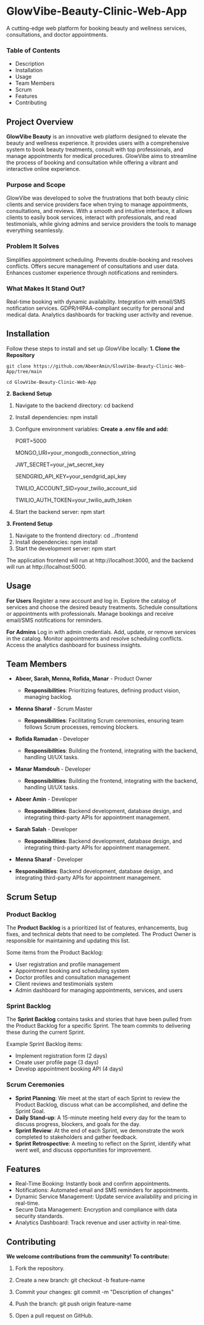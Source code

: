 # GlowVibe-Beauty-Clinic-Web-App
A cutting-edge web platform for booking beauty and wellness services, consultations, and doctor appointments.

### Table of Contents
* Description
* Installation
* Usage
* Team Members
* Scrum
* Features
* Contributing


## Project Overview
**GlowVibe Beauty** is an innovative web platform designed to elevate the beauty and wellness experience. It provides users with a comprehensive system to book beauty treatments, consult with top professionals, and manage appointments for medical procedures. GlowVibe aims to streamline the process of booking and consultation while offering a vibrant and interactive online experience.

### Purpose and Scope
GlowVibe was developed to solve the frustrations that both beauty clinic clients and service providers face when trying to manage appointments, consultations, and reviews. With a smooth and intuitive interface, it allows clients to easily book services, interact with professionals, and read testimonials, while giving admins and service providers the tools to manage everything seamlessly.

### Problem It Solves
Simplifies appointment scheduling.
Prevents double-booking and resolves conflicts.
Offers secure management of consultations and user data.
Enhances customer experience through notifications and reminders.

### What Makes It Stand Out?
Real-time booking with dynamic availability.
Integration with email/SMS notification services.
GDPR/HIPAA-compliant security for personal and medical data.
Analytics dashboards for tracking user activity and revenue.

## Installation

Follow these steps to install and set up GlowVibe locally:
**1. Clone the Repository**

    git clone https://github.com/AbeerAmin/GlowVibe-Beauty-Clinic-Web-App/tree/main
 
    cd GlowVibe-Beauty-Clinic-Web-App
 
**2. Backend Setup**

1. Navigate to the backend directory:
   cd backend
2. Install dependencies:
   npm install
3. Configure environment variables:
    **Create a .env file and add:**
   
    PORT=5000
   
    MONGO_URI=your_mongodb_connection_string
   
    JWT_SECRET=your_jwt_secret_key
   
    SENDGRID_API_KEY=your_sendgrid_api_key
   
    TWILIO_ACCOUNT_SID=your_twilio_account_sid
   
    TWILIO_AUTH_TOKEN=your_twilio_auth_token
   
 4. Start the backend server:
    npm start
  
**3. Frontend Setup**
1. Navigate to the frontend directory:
  cd ../frontend
2. Install dependencies:
  npm install
3. Start the development server:
  npm start
  
The application frontend will run at http://localhost:3000, and the backend will run at http://localhost:5000.


## Usage

**For Users**
Register a new account and log in.
Explore the catalog of services and choose the desired beauty treatments.
Schedule consultations or appointments with professionals.
Manage bookings and receive email/SMS notifications for reminders.

**For Admins**
Log in with admin credentials.
Add, update, or remove services in the catalog.
Monitor appointments and resolve scheduling conflicts.
Access the analytics dashboard for business insights.

## Team Members

- **Abeer, Sarah, Menna, Rofida, Manar** - Product Owner
  - **Responsibilities**: Prioritizing features, defining product vision, managing backlog.
  
- **Menna Sharaf** - Scrum Master
  - **Responsibilities**: Facilitating Scrum ceremonies, ensuring team follows Scrum processes, removing blockers.
  
- **Rofida Ramadan** - Developer
  - **Responsibilities**: Building the frontend, integrating with the backend, handling UI/UX tasks.
 
- **Manar Mamdouh** - Developer
  - **Responsibilities**: Building the frontend, integrating with the backend, handling UI/UX tasks.
- **Abeer Amin** - Developer
  - **Responsibilities**: Backend development, database design, and integrating third-party APIs for appointment management.

- **Sarah Salah** - Developer
  - **Responsibilities**: Backend development, database design, and integrating third-party APIs for appointment management.
 
 - **Menna Sharaf** - Developer
  - **Responsibilities**: Backend development, database design, and integrating third-party APIs for appointment management.


## Scrum Setup

### Product Backlog
The **Product Backlog** is a prioritized list of features, enhancements, bug fixes, and technical debts that need to be completed. The Product Owner is responsible for maintaining and updating this list.

Some items from the Product Backlog:
- User registration and profile management
- Appointment booking and scheduling system
- Doctor profiles and consultation management
- Client reviews and testimonials system
- Admin dashboard for managing appointments, services, and users

### Sprint Backlog
The **Sprint Backlog** contains tasks and stories that have been pulled from the Product Backlog for a specific Sprint. The team commits to delivering these during the current Sprint.

Example Sprint Backlog items:
- Implement registration form (2 days)
- Create user profile page (3 days)
- Develop appointment booking API (4 days)

### Scrum Ceremonies

- **Sprint Planning**: We meet at the start of each Sprint to review the Product Backlog, discuss what can be accomplished, and define the Sprint Goal.
- **Daily Stand-up**: A 15-minute meeting held every day for the team to discuss progress, blockers, and goals for the day.
- **Sprint Review**: At the end of each Sprint, we demonstrate the work completed to stakeholders and gather feedback.
- **Sprint Retrospective**: A meeting to reflect on the Sprint, identify what went well, and discuss opportunities for improvement.

## Features
* Real-Time Booking: Instantly book and confirm appointments.
* Notifications: Automated email and SMS reminders for appointments.
* Dynamic Service Management: Update service availability and pricing in real-time.
* Secure Data Management: Encryption and compliance with data security standards.
* Analytics Dashboard: Track revenue and user activity in real-time.

  
## Contributing

**We welcome contributions from the community! To contribute:**

1. Fork the repository.
2. Create a new branch:
  git checkout -b feature-name

3. Commit your changes:
  git commit -m "Description of changes"
4. Push the branch:
  git push origin feature-name

5. Open a pull request on GitHub.


